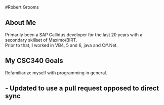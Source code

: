 #Robert Grooms

## About Me
Primarily been a SAP Callidus developer for the last 20 years with a secondary skillset of Maximo/BIRT.  
Prior to that, I worked in VB4, 5 and 6, java and C#.Net.

## My CSC340 Goals
Refamiliarize myself with programming in general.
## - Updated to use a pull request opposed to direct sync
